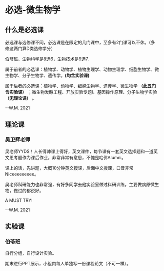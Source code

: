 # 必选-微生物学

## 什么是必选课

必选课与选修课不同，必选课是在限定的几门课中，至多有2门课可以不休。（多修这两门算D类选修学分）

伯苓班、生物科学是8选6，生物技术是9选7.

属于前者的必选课：植物学、动物学、植物生理学、动物生理学、细胞生物学、微生物学、分子生物学、遗传学。**(均含实验课)**

属于后者的必选课：植物学、动物学、细胞生物学、遗传学、微生物学 **（此五门含实验课）** ；微生物发酵工程、开放实验专题I、基因操作原理、分子生物学实验 **（无理论课）** 。

--W.M. 2021

## 理论课

### 吴卫辉老师

吴老师YYDS！人长得帅课上得好，英文课件，每节课有一套英文选择题和一道英文思考题作为课后作业，非常非常有意思，不愧是哈佛Alumni。

课上的话，先讲题，大概10分钟英文授课，后面中文授课，口音非常Niceeeeeeeee。

吴老师科研能力也非常强，有好多同学去他实验室做过科研训练，主要做病原微生物，做过的都说好。

A MUST TRY!

--W.M. 2021

## 实验课

### 伯苓班

自行分组，自行设计实验。

期末进行PPT展示，小组内每人单独写一份课程论文（不可一样）。